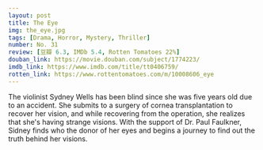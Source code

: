 ```yaml
---
layout: post 
title: The Eye
img: the_eye.jpg
tags: [Drama, Horror, Mystery, Thriller]
number: No. 31
review: [豆瓣 6.3, IMDb 5.4, Rotten Tomatoes 22%]
douban_link: https://movie.douban.com/subject/1774223/
imdb_link: https://www.imdb.com/title/tt0406759/
rotten_link: https://www.rottentomatoes.com/m/10008606_eye
---
```


The violinist Sydney Wells has been blind since she was five years old due to an accident. She submits to a surgery of cornea transplantation to recover her vision, and while recovering from the operation, she realizes that she's having strange visions. With the support of Dr. Paul Faulkner, Sidney finds who the donor of her eyes and begins a journey to find out the truth behind her visions.